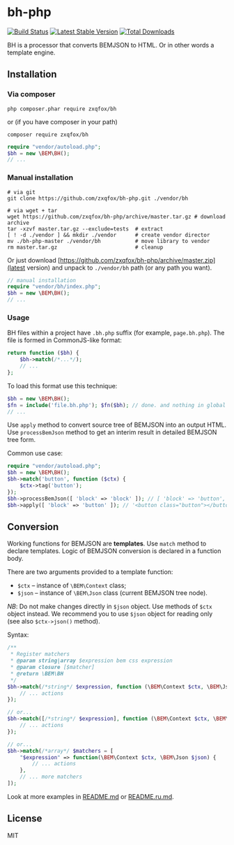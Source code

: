 # bh-php

[![Build Status](https://travis-ci.org/zxqfox/bh-php.svg?branch=master)](https://travis-ci.org/zxqfox/bh-php)
 [![Latest Stable Version](https://poser.pugx.org/zxqfox/bh/v/stable.svg)](https://packagist.org/packages/zxqfox/bh)
 [![Total Downloads](https://poser.pugx.org/zxqfox/bh/downloads.svg)](https://packagist.org/packages/zxqfox/bh)

BH is a processor that converts BEMJSON to HTML. Or in other words a template engine.

## Installation

### Via composer

```
php composer.phar require zxqfox/bh
```
or (if you have composer in your path)
```
composer require zxqfox/bh
```

```php
require "vendor/autoload.php";
$bh = new \BEM\BH();
// ...
```

### Manual installation

```
# via git
git clone https://github.com/zxqfox/bh-php.git ./vendor/bh
```
```
# via wget + tar
wget https://github.com/zxqfox/bh-php/archive/master.tar.gz # download archive
tar -xzvf master.tar.gz --exclude=tests  # extract
[ ! -d ./vendor ] && mkdir ./vendor      # create vendor director
mv ./bh-php-master ./vendor/bh           # move library to vendor
rm master.tar.gz                         # cleanup
```

Or just download [https://github.com/zxqfox/bh-php/archive/master.zip](latest version) and unpack to `./vendor/bh` path (or any path you want).

```php
// manual installation
require "vendor/bh/index.php";
$bh = new \BEM\BH();
// ...
```

### Usage

BH files within a project have `.bh.php` suffix (for example, `page.bh.php`). The file is formed in CommonJS-like format:

```php
return function ($bh) {
	$bh->match(/*...*/);
    // ...
};
```

To load this format use this technique:
```php
$bh = new \BEM\BH();
$fn = include('file.bh.php'); $fn($bh); // done. and nothing in global
// ...
```

Use `apply` method to convert source tree of BEMJSON into an output HTML. Use `processBemJson` method to get an interim result in detailed BEMJSON tree form.

Common use case:

```php
require "vendor/autoload.php";
$bh = new \BEM\BH();
$bh->match('button', function ($ctx) {
    $ctx->tag('button');
});
$bh->processBemJson([ 'block' => 'block' ]); // [ 'block' => 'button', 'mods' => new Mods(), 'tag' => 'button' ]
$bh->apply([ 'block' => 'button' ]); // '<button class="button"></button>'
```

## Conversion

Working functions for BEMJSON are **templates**. Use `match` method to declare templates. Logic of BEMJSON conversion is declared in a function body.

There are two arguments provided to a template function:
* `$ctx` – instance of `\BEM\Context` class;
* `$json` – instance of `\BEM\Json` class (current BEMJSON tree node).

*NB*: Do not make changes directly in `$json` object. Use methods of `$ctx` object instead. We recommend you to use `$json` object for reading only (see also `$ctx->json()` method).

Syntax:

```php
/**
 * Register matchers
 * @param string|array $expression bem css expression
 * @param closure [$matcher]
 * @return \BEM\BH
 */
$bh->match(/*string*/ $expression, function (\BEM\Context $ctx, \BEM\Json $json) {
    // ... actions
});

// or...
$bh->match([/*string*/ $expression], function (\BEM\Context $ctx, \BEM\Json $json) {
    // ... actions
});

// or...
$bh->match(/*array*/ $matchers = [
	"$expression" => function(\BEM\Context $ctx, \BEM\Json $json) {
    	// ... actions
	},
	// ... more matchers
]);
```

Look at more examples in [README.md](https://github.com/bem/bh/blob/master/README.md) or [README.ru.md](https://github.com/bem/bh/blob/master/README.ru.md).

## License

MIT
